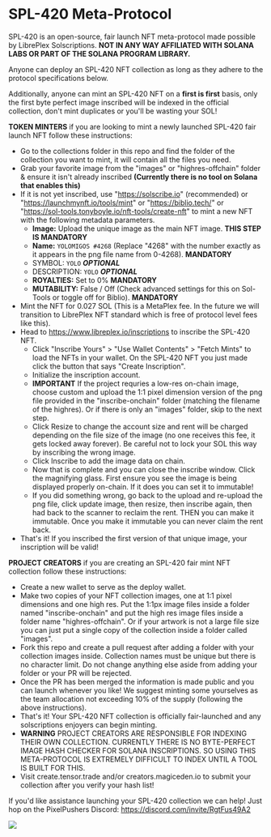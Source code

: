 # SPL-420 Meta-Protocol
SPL-420 is an open-source, fair launch NFT meta-protocol made possible by LibrePlex Solscriptions. **NOT IN ANY WAY AFFILIATED WITH SOLANA LABS OR PART OF THE SOLANA PROGRAM LIBRARY.**

Anyone can deploy an SPL-420 NFT collection as long as they adhere to the protocol specifications below.

Additionally, anyone can mint an SPL-420 NFT on a **first is first** basis, only the first byte perfect image inscribed will be indexed in the official collection, don't mint duplicates or you'll be wasting your SOL!

**TOKEN MINTERS** if you are looking to mint a newly launched SPL-420 fair launch NFT follow these instructions:
- Go to the collections folder in this repo and find the folder of the collection you want to mint, it will contain all the files you need.
- Grab your favorite image from the "images" or "highres-offchain" folder & ensure it isn't already inscribed **(Currently there is no tool on Solana that enables this)**
- If it is not yet inscribed, use "https://solscribe.io" (recommended) or "https://launchmynft.io/tools/mint" or "https://biblio.tech/" or "https://sol-tools.tonyboyle.io/nft-tools/create-nft" to mint a new NFT with the following metadata parameters.
   - **Image:** Upload the unique image as the main NFT image. **THIS STEP IS MANDATORY**
   - **Name:** ```YOLOMIGOS #4268``` (Replace "4268" with the number exactly as it appears in the png file name from 0-4268). **MANDATORY**
   - SYMBOL: ```YOLO``` ***OPTIONAL***
   - DESCRIPTION: ```YOLO``` ***OPTIONAL***
   - **ROYALTIES:** Set to 0% **MANDATORY**
   - **MUTABILITY:** False / Off (Check advanced settings for this on Sol-Tools or toggle off for Biblio). **MANDATORY**
- Mint the NFT for 0.027 SOL (This is a MetaPlex fee. In the future we will transition to LibrePlex NFT standard which is free of protocol level fees like this).
- Head to https://www.libreplex.io/inscriptions to inscribe the SPL-420 NFT.
   - Click "Inscribe Yours" > "Use Wallet Contents" > "Fetch Mints" to load the NFTs in your wallet. On the SPL-420 NFT you just made click the button that says "Create Inscription".
   - Initialize the inscription account.
   - **IMPORTANT** If the project requries a low-res on-chain image, choose custom and upload the 1:1 pixel dimension version of the png file provided in the "inscribe-onchain" folder (matching the filename of the highres). Or if there is only an "images" folder, skip to the next step.
   - Click Resize to change the account size and rent will be charged depending on the file size of the image (no one receives this fee, it gets locked away forever). Be careful not to lock your SOL this way by inscribing the wrong image.
   - Click Inscribe to add the image data on chain.
   - Now that is complete and you can close the inscribe window. Click the magnifying glass. First ensure you see the image is being displayed properly on-chain. If it does you can set it to immutable!
   - If you did something wrong, go back to the upload and re-upload the png file, click update image, then resize, then inscribe again, then had back to the scanner to reclaim the rent. THEN you can make it immutable. Once you make it immutable you can never claim the rent back.
- That's it! If you inscribed the first version of that unique image, your inscription will be valid!

**PROJECT CREATORS** if you are creating an SPL-420 fair mint NFT collection follow these instructions:
- Create a new wallet to serve as the deploy wallet.
- Make two copies of your NFT collection images, one at 1:1 pixel dimensions and one high res. Put the 1:1px image files inside a folder named "inscribe-onchain" and put the high res image files inside a folder name "highres-offchain". Or if your artwork is not a large file size you can just put a single copy of the collection inside a folder called "images".
- Fork this repo and create a pull request after adding a folder with your collection images inside. Collection names must be unique but there is no character limit. Do not change anything else aside from adding your folder or your PR will be rejected.
- Once the PR has been merged the information is made public and you can launch whenever you like! We suggest minting some yourselves as the team allocation not exceeding 10% of the supply (following the above instructions).
- That's it! Your SPL-420 NFT collection is officially fair-launched and any solscriptions enjoyers can begin minting.
- **WARNING** PROJECT CREATORS ARE RESPONSIBLE FOR INDEXING THEIR OWN COLLECTION. CURRENTLY THERE IS NO BYTE-PERFECT IMAGE HASH CHECKER FOR SOLANA INSCRIPTIONS. SO USING THIS META-PROTOCOL IS EXTREMELY DIFFICULT TO INDEX UNTIL A TOOL IS BUILT FOR THIS.
- Visit create.tensor.trade and/or creators.magiceden.io to submit your collection after you verify your hash list!

If you'd like assistance launching your SPL-420 collection we can help! Just hop on the PixelPushers Discord: https://discord.com/invite/RgtFus49A2

![](yolomigos.png)
